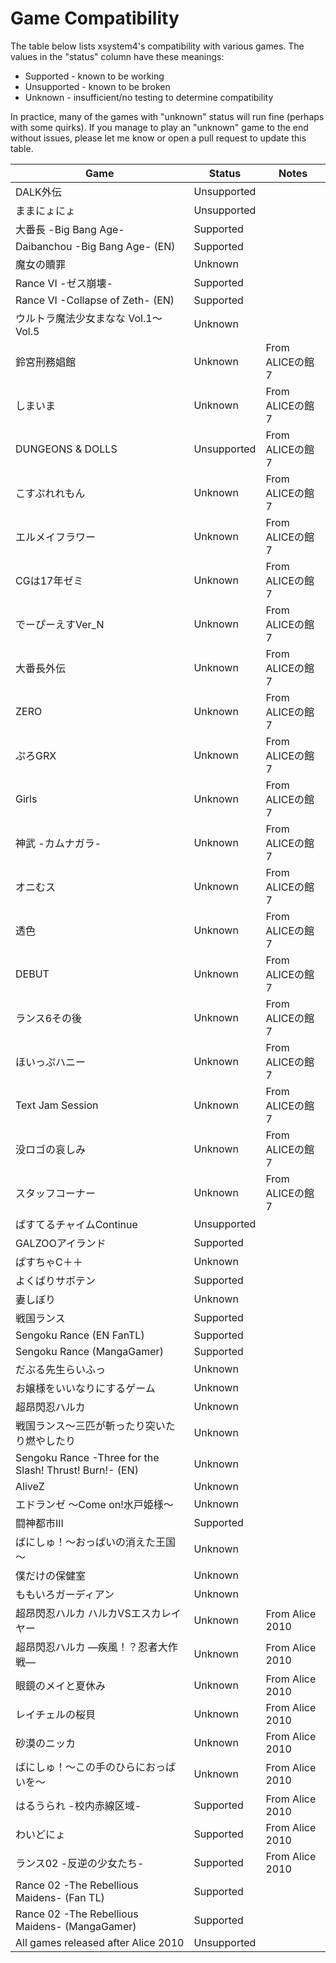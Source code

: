 Game Compatibility
==================

The table below lists xsystem4's compatibility with various games.
The values in the "status" column have these meanings:

* Supported - known to be working
* Unsupported - known to be broken
* Unknown - insufficient/no testing to determine compatibility

In practice, many of the games with "unknown" status will run fine (perhaps
with some quirks). If you manage to play an "unknown" game to the end without
issues, please let me know or open a pull request to update this table.

|                 Game                                    |   Status    | Notes |
| ------------------------------------------------------- | ----------- | ----- |
| DALK外伝                                                | Unsupported |       |
| ままにょにょ                                            | Unsupported |       |
| 大番長 -Big Bang Age-                                   | Supported   |       |
| Daibanchou -Big Bang Age- (EN)                          | Supported   |       |
| 魔女の贖罪                                              | Unknown     |       |
| Rance VI -ゼス崩壊-                                     | Supported   |       |
| Rance VI -Collapse of Zeth- (EN)                        | Supported   |       |
| ウルトラ魔法少女まなな Vol.1～Vol.5                     | Unknown     |       |
| 鈴宮刑務娼館                                            | Unknown     | From ALICEの館7 |
| しまいま                                                | Unknown     | From ALICEの館7 |
| DUNGEONS & DOLLS                                        | Unsupported | From ALICEの館7 |
| こすぷれれもん                                          | Unknown     | From ALICEの館7 |
| エルメイフラワー                                        | Unknown     | From ALICEの館7 |
| CGは17年ゼミ                                            | Unknown     | From ALICEの館7 |
| でーぴーえすVer_N                                       | Unknown     | From ALICEの館7 |
| 大番長外伝                                              | Unknown     | From ALICEの館7 |
| ZERO                                                    | Unknown     | From ALICEの館7 |
| ぷろGRX                                                 | Unknown     | From ALICEの館7 |
| Girls                                                   | Unknown     | From ALICEの館7 |
| 神武 -カムナガラ-                                       | Unknown     | From ALICEの館7 |
| オニむス                                                | Unknown     | From ALICEの館7 |
| 透色                                                    | Unknown     | From ALICEの館7 |
| DEBUT                                                   | Unknown     | From ALICEの館7 |
| ランス6その後                                           | Unknown     | From ALICEの館7 |
| ほいっぷハニー                                          | Unknown     | From ALICEの館7 |
| Text Jam Session                                        | Unknown     | From ALICEの館7 |
| 没ロゴの哀しみ                                          | Unknown     | From ALICEの館7 |
| スタッフコーナー                                        | Unknown     | From ALICEの館7 |
| ぱすてるチャイムContinue                                | Unsupported |       |
| GALZOOアイランド                                        | Supported   |       |
| ぱすちゃC＋＋                                           | Unknown     |       |
| よくばりサボテン                                        | Supported   |       |
| 妻しぼり                                                | Unknown     |       |
| 戦国ランス                                              | Supported   |       |
| Sengoku Rance (EN FanTL)                                | Supported   |       |
| Sengoku Rance (MangaGamer)                              | Supported   |       |
| だぶる先生らいふっ                                      | Unknown     |       |
| お嬢様をいいなりにするゲーム                            | Unknown     |       |
| 超昂閃忍ハルカ                                          | Unknown     |       |
| 戦国ランス～三匹が斬ったり突いたり燃やしたり            | Unknown     |       |
| Sengoku Rance -Three for the Slash! Thrust! Burn!- (EN) | Unknown     |       |
| AliveZ                                                  | Unknown     |       |
| エドランゼ ～Come on!水戸姫様～                         | Unknown     |       |
| 闘神都市III                                             | Supported   |       |
| ばにしゅ！～おっぱいの消えた王国～                      | Unknown     |       |
| 僕だけの保健室                                          | Unknown     |       |
| ももいろガーディアン                                    | Unknown     |       |
| 超昂閃忍ハルカ ハルカVSエスカレイヤー                   | Unknown     | From Alice 2010 |
| 超昂閃忍ハルカ ―疾風！？忍者大作戦―                     | Unknown     | From Alice 2010 |
| 眼鏡のメイと夏休み                                      | Unknown     | From Alice 2010 |
| レイチェルの桜貝                                        | Unknown     | From Alice 2010 |
| 砂漠のニッカ                                            | Unknown     | From Alice 2010 |
| ばにしゅ！～この手のひらにおっぱいを～                  | Unknown     | From Alice 2010 |
| はるうられ -校内赤線区域-                               | Supported   | From Alice 2010 |
| わいどにょ                                              | Supported   | From Alice 2010 |
| ランス02 -反逆の少女たち-                               | Supported   | From Alice 2010 |
| Rance 02 -The Rebellious Maidens- (Fan TL)              | Supported   |       |
| Rance 02 -The Rebellious Maidens- (MangaGamer)          | Supported   |       |
| All games released after Alice 2010                     | Unsupported |       |
